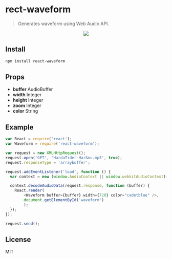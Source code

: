 # rect-waveform

> Generates waveform using Web Audio API.

<p align="center">
  <img src="https://raw.githubusercontent.com/klambycom/react-waveform/master/waveform.png">
</p>


## Install

```sh
npm install react-waveform
```


## Props

* **buffer** AudioBuffer
* **width** Integer
* **height** Integer
* **zoom** Integer
* **color** String


## Example

```javascript
var React = require('react');
var Waveform = require('react-waveform');

var request = new XMLHttpRequest();
request.open('GET', 'HardaTider-Har&nu.mp3', true);
request.responseType = 'arraybuffer';

request.addEventListener('load', function () {
  var context = new (window.AudioContext || window.webkitAudioContext)();

  context.decodeAudioData(request.response, function (buffer) {
    React.render(
        <Waveform buffer={buffer} width={720} color="cadetblue" />,
        document.getElementById('waveform')
        );
  });
});

request.send();
```


## License

MIT
